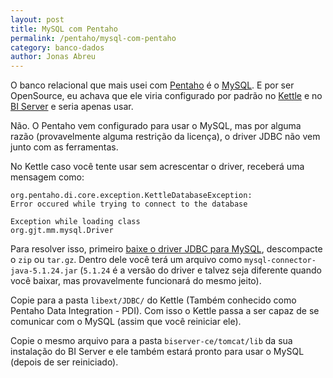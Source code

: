 ```yaml
---
layout: post
title: MySQL com Pentaho
permalink: /pentaho/mysql-com-pentaho
category: banco-dados
author: Jonas Abreu
---
```


O banco relacional que mais usei com [Pentaho][1] é o [MySQL][2]. E por ser OpenSource, eu achava que ele viria 
configurado por padrão no [Kettle][3] e no [BI Server][4] e seria apenas usar.

Não. O Pentaho vem configurado para usar o MySQL, mas por alguma razão (provavelmente alguma restrição da licença), 
o driver JDBC não vem junto com as ferramentas.

No Kettle caso você tente usar sem acrescentar o driver, receberá uma mensagem como:

    org.pentaho.di.core.exception.KettleDatabaseException: 
    Error occured while trying to connect to the database

    Exception while loading class
    org.gjt.mm.mysql.Driver

Para resolver isso, primeiro [baixe o driver JDBC para MySQL][5], descompacte o `zip` ou `tar.gz`. Dentro dele 
você terá um arquivo como `mysql-connector-java-5.1.24.jar` (`5.1.24` é a versão do driver e talvez seja diferente
quando você baixar, mas provavelmente funcionará do mesmo jeito).

Copie para a pasta `libext/JDBC/` do Kettle (Também conhecido como Pentaho Data Integration - PDI). Com isso o Kettle 
passa a ser capaz de se comunicar com o MySQL (assim que você reiniciar ele).

Copie o mesmo arquivo para a pasta `biserver-ce/tomcat/lib` da sua instalação do BI Server e ele também estará pronto 
para usar o MySQL (depois de ser reiniciado).

[1]: http://www.pentaho.com/
[2]: http://mysql.com/
[3]: /pentaho/kettle.html
[4]: /pentaho/biserver.html
[5]: https://dev.mysql.com/downloads/connector/j/#downloads
